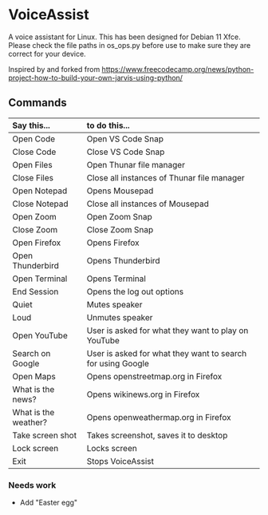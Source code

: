 # VoiceAssist

A voice assistant for Linux.  This has been designed for Debian 11 Xfce.  Please check the file paths in os_ops.py before use to make sure they are correct for your device.

Inspired by and forked from https://www.freecodecamp.org/news/python-project-how-to-build-your-own-jarvis-using-python/

## Commands

| Say this... | to do this... 
| :-------------| :------------- 
| Open Code | Open VS Code Snap
| Close Code | Close VS Code Snap
| Open Files | Open Thunar file manager
| Close Files | Close all instances of Thunar file manager
| Open Notepad | Opens Mousepad
| Close Notepad | Close all instances of Mousepad
| Open Zoom | Open Zoom Snap
| Close Zoom | Close Zoom Snap
| Open Firefox | Opens Firefox
| Open Thunderbird | Opens Thunderbird
| Open Terminal | Opens Terminal
| End Session | Opens the log out options
| Quiet | Mutes speaker
| Loud | Unmutes speaker
| Open YouTube | User is asked for what they want to play on YouTube
| Search on Google | User is asked for what they want to search for using Google
| Open Maps | Opens openstreetmap.org in Firefox
| What is the news? | Opens wikinews.org in Firefox
| What is the weather? | Opens openweathermap.org in Firefox
| Take screen shot | Takes screenshot, saves it to desktop
| Lock screen | Locks screen 
| Exit | Stops VoiceAssist

### Needs work

- Add "Easter egg"
